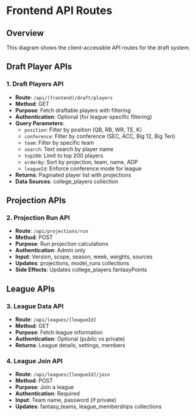 # Frontend API Routes

## Overview
This diagram shows the client-accessible API routes for the draft system.

## Draft Player APIs

### 1. Draft Players API
- **Route**: `/api/(frontend)/draft/players`
- **Method**: GET
- **Purpose**: Fetch draftable players with filtering
- **Authentication**: Optional (for league-specific filtering)
- **Query Parameters**:
  - `position`: Filter by position (QB, RB, WR, TE, K)
  - `conference`: Filter by conference (SEC, ACC, Big 12, Big Ten)
  - `team`: Filter by specific team
  - `search`: Text search by player name
  - `top200`: Limit to top 200 players
  - `orderBy`: Sort by projection, team, name, ADP
  - `leagueId`: Enforce conference mode for league
- **Returns**: Paginated player list with projections
- **Data Sources**: college_players collection

## Projection APIs

### 2. Projection Run API
- **Route**: `/api/projections/run`
- **Method**: POST
- **Purpose**: Run projection calculations
- **Authentication**: Admin only
- **Input**: Version, scope, season, week, weights, sources
- **Updates**: projections, model_runs collections
- **Side Effects**: Updates college_players.fantasyPoints

## League APIs

### 3. League Data API
- **Route**: `/api/leagues/[leagueId]`
- **Method**: GET
- **Purpose**: Fetch league information
- **Authentication**: Optional (public vs private)
- **Returns**: League details, settings, members

### 4. League Join API
- **Route**: `/api/leagues/[leagueId]/join`
- **Method**: POST
- **Purpose**: Join a league
- **Authentication**: Required
- **Input**: Team name, password (if private)
- **Updates**: fantasy_teams, league_memberships collections

